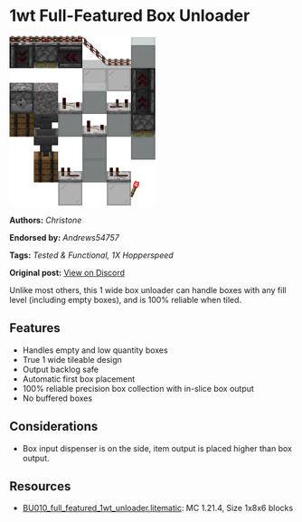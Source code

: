 # 1wt Full-Featured Box Unloader
<img alt="image.png" src="images/image.png?raw=1" height="300px">

**Authors:** *Christone*

**Endorsed by:** *Andrews54757*

**Tags:** *Tested & Functional, 1X Hopperspeed*

**Original post:** [View on Discord](https://discord.com/channels/1375556143186837695/1399892328906494024)

Unlike most others, this 1 wide box unloader can handle boxes with any fill level (including empty boxes), and is 100% reliable when tiled.
## Features
- Handles empty and low quantity boxes
- True 1 wide tileable design
- Output backlog safe
- Automatic first box placement
- 100% reliable precision box collection with in-slice box output
- No buffered boxes
## Considerations
- Box input dispenser is on the side, item output is placed higher than box output.

## Resources
- [BU010_full_featured_1wt_unloader.litematic](attachments/BU010_full_featured_1wt_unloader.litematic): MC 1.21.4, Size 1x8x6 blocks

